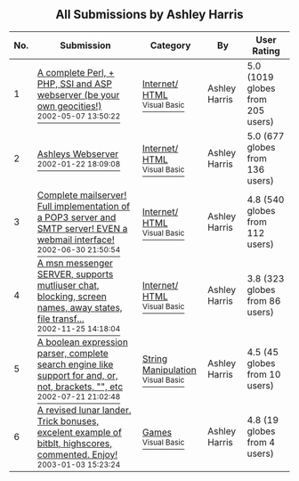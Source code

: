 ﻿<div align="center">

## All Submissions by Ashley Harris

</div>

No.  | Submission | Category | By   | User Rating
---- | ---------- | -------- | ---- | -----------
1 | [A complete Perl, \+ PHP, SSI and ASP webserver \(be your own geocities\!\)<br /><sup>2002-05-07 13:50:22</sup>](https://github.com/Planet-Source-Code/ashley-harris-a-complete-perl-php-ssi-and-asp-webserver-be-your-own-geocities__1-34274) | [Internet/ HTML<br /><sup>Visual Basic</sup>](../ByCategory/internet-html__1-34.md) | Ashley Harris | 5.0 (1019 globes from 205 users)
2 | [Ashleys Webserver<br /><sup>2002-01-22 18:09:08</sup>](https://github.com/Planet-Source-Code/ashley-harris-ashleys-webserver__1-30748) | [Internet/ HTML<br /><sup>Visual Basic</sup>](../ByCategory/internet-html__1-34.md) | Ashley Harris | 5.0 (677 globes from 136 users)
3 | [Complete mailserver\! Full implementation of a POP3 server and SMTP server\! EVEN a webmail interface\!<br /><sup>2002-06-30 21:50:54</sup>](https://github.com/Planet-Source-Code/ashley-harris-complete-mailserver-full-implementation-of-a-pop3-server-and-smtp-server-eve__1-36448) | [Internet/ HTML<br /><sup>Visual Basic</sup>](../ByCategory/internet-html__1-34.md) | Ashley Harris | 4.8 (540 globes from 112 users)
4 | [A msn messenger SERVER, supports mutliuser chat, blocking, screen names, away states, file transf\.\.\.<br /><sup>2002-11-25 14:18:04</sup>](https://github.com/Planet-Source-Code/ashley-harris-a-msn-messenger-server-supports-mutliuser-chat-blocking-screen-names-away-st__1-42069) | [Internet/ HTML<br /><sup>Visual Basic</sup>](../ByCategory/internet-html__1-34.md) | Ashley Harris | 3.8 (323 globes from 86 users)
5 | [A boolean expression parser, complete search engine like support for and, or, not, brackets, "", etc<br /><sup>2002-07-21 21:02:48</sup>](https://github.com/Planet-Source-Code/ashley-harris-a-boolean-expression-parser-complete-search-engine-like-support-for-and-or-n__1-38562) | [String Manipulation<br /><sup>Visual Basic</sup>](../ByCategory/string-manipulation__1-5.md) | Ashley Harris | 4.5 (45 globes from 10 users)
6 | [A revised lunar lander\. Trick bonuses, excelent example of bitblt, highscores, commented\. Enjoy\!<br /><sup>2003-01-03 15:23:24</sup>](https://github.com/Planet-Source-Code/ashley-harris-a-revised-lunar-lander-trick-bonuses-excelent-example-of-bitblt-highscores-c__1-42124) | [Games<br /><sup>Visual Basic</sup>](../ByCategory/games__1-38.md) | Ashley Harris | 4.8 (19 globes from 4 users)
